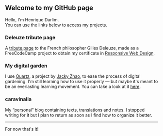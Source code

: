 ## Welcome to my GitHub page

Hello, I'm Henrique Darlim.  
You can use the links below to access my projects.

### Deleuze tribute page

A [tribute page](https://hdarlim.github.io/deleuze/) to the French philosopher Gilles Deleuze, made as a FreeCodeCamp project to obtain my certificate in [Responsive Web Design](https://www.freecodecamp.org/learn/responsive-web-design/).

### My digital garden

I use [Quartz](https://quartz.jzhao.xyz/), a project by [Jacky Zhao](https://github.com/jackyzha0), to ease the process of digital gardening. I'm still learning how to use it properly — but maybe it's meant to be an everlasting learning movement. You can take a look at it [here](https://hdarlim.github.io/quartz/).

### caravinalia

My [“personal” blog](https://caravinalia.wordpress.com/) containing texts, translations and notes. I stopped writing for it but I plan to return as soon as I find how to organize it better.

---

For now that's it!
